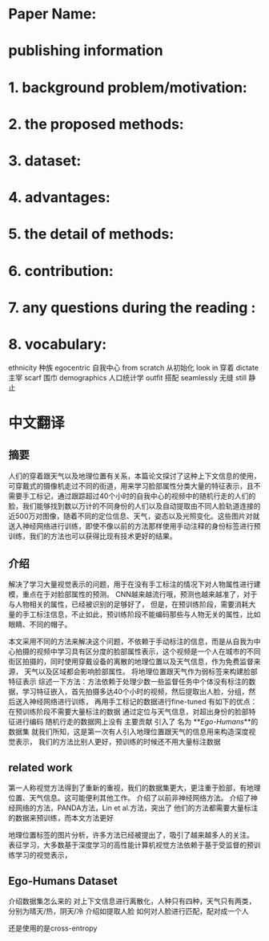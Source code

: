
# Paper Name:

# publishing information

# 1. background problem/motivation:

# 2. the proposed methods:

# 3. dataset:

# 4. advantages:

# 5. the detail of methods:

# 6. contribution:

# 7. any questions during the reading :

# 8. vocabulary:
ethnicity 种族
egocentric 自我中心
from scratch 从初始化
look in  穿着
dictate 主宰
scarf 围巾
demographics 人口统计学
outfit 搭配
seamlessly 无缝
still 静止

# 中文翻译
## 摘要
人们的穿着跟天气以及地理位置有关系，本篇论文探讨了这种上下文信息的使用，可穿戴式的摄像机走过不同的街道，用来学习脸部属性分类大量的特征表示，且不需要手工标记，通过跟踪超过40个小时的自我中心的视频中的随机行走的人们的脸，我们能够找到数以万计的不同身份的人们以及自动提取由不同人脸轨道连接的近500万对图像，随着不同的定位信息、天气，姿态以及光照变化。这些图片对就送入神经网络进行训练，即使不像以前的方法那样使用手动注释的身份标签进行预训练，我们的方法也可以获得比现有技术更好的结果。

## 介绍
解决了学习大量视觉表示的问题，用于在没有手工标注的情况下对人物属性进行建模，重点在于对脸部属性的预测。
CNN越来越流行哦，预测也越来越准了，对于与人物相关的属性，已经被识别的足够好了， 但是，在预训练阶段，需要消耗大量的手工标注信息，不止如此，预训练阶段不能编码那些与人物无关的属性，比如眼睛、不同的帽子。

本文采用不同的方法来解决这个问题，不依赖于手动标注的信息，而是从自我为中心拍摄的视频中学习具有区分度的脸部属性表示，这个视频是一个人在城市的不同街区拍摄的，同时使用穿戴设备的离散的地理位置以及天气信息，作为免费监督来源，
天气以及区域都会影响脸部属性。
将地理位置跟天气作为弱标签来构建脸部特征表示
综述一下方法：方法依赖于处理少数一些监督任务中个体没有标注的数据，学习特征嵌入，首先拍摄多达40个小时的视频，然后提取出人脸，分组，然后送入神经网络进行训练，
再用手工标记的数据进行fine-tuned
有如下的优点：
在预训练阶段不需要大量标注的数据
通过定位与天气信息，对超出身份的脸部特征进行编码
随机行走的数据网上没有
主要贡献
引入了 名为 **_Ego-Humans_**的数据集
就我们所知，这是第一次有人引入地理位置跟天气的信息用来构造深度视觉表示，
我们的方法比别人更好，预训练的时候还不用大量标注数据

## related work
第一人称视觉方法得到了重新的重视，我们的数据集更大，更注重于脸部，有地理位置、天气信息。这可能便利其他工作。
介绍了以前非神经网络方法。
介绍了神经网络的方法，PANDA方法，Lin et al.方法，突出了 他们的方法都需要大量标注的数据来预训练，而本文方法更好

地理位置标签的图片分析，许多方法已经被提出了，吸引了越来越多人的关注。
表征学习，大多数基于深度学习的高性能计算机视觉方法依赖于基于受监督的预训练学习的视觉表示，

## Ego-Humans Dataset
介绍数据集怎么来的
对上下文信息进行离散化，人种只有四种，天气只有两类，分别为晴天/热，阴天/冷
介绍如提取人脸
如何对人脸进行匹配，配对成一个人

还是使用的是cross-entropy


